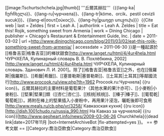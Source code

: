 [[image:Tschurtschchela.jpg|thumb]]
'''丘爾其赫拉'''（{{lang-ka|ჩურჩხელა}}、{{lang-ru|чурчхела}}、{{lang-tr|köme、orcik、pestil cevizli sucuk}})、{{lang-el|σουτζούκος}}、{{lang-hy|քաղցր սուջուխ}}）<ref name="zeldes">{{Cite web | last = Zeldes | first = Leah A. | authorlink = Leah A. Zeldes | title = Eat this! Rojik, something sweet from Armenia | work = Dining Chicago | publisher = Chicago's Restaurant & Entertainment Guide, Inc.  | date = 2011-03-02 | url =http://www.diningchicago.com/blog/2011/03/02/eat-this-rojik-something-sweet-from-armenia/ | accessdate = 2011-06-30 }}</ref>是一種起源於[[格鲁吉亚|格鲁吉亚]]的棒狀甜食<ref>[http://www.langet.ru/html/4/4ur4hela.html ЧУРЧХЕЛА, Кулинарный словарь В. В. Похлёбкина, 2002]</ref><ref>[http://www.langet.ru/html/4/4ur4hela.html ЧУРЧХЕЛА, Кулинарный словарь. Зданович Л. И. 2001]</ref>。除了[[格鲁吉亚|格鲁吉亚]]之外，也在[[俄羅斯|俄羅斯]]、[[希臘|希臘]]、[[塞普勒斯|塞普勒斯]]、[[土耳其|土耳其]]等鄰國流行<ref>[http://www.procook.ru/view.php?th=1962 Procook.ru:Чурчхела] {{ru icon}}</ref>。丘爾其赫拉的主要材料是葡萄果汁（其他水果的果汁亦可）、[[小麥粉|小麥粉]]、[[堅果|堅果]]類（[[杏仁|杏仁]]、[[核桃|核桃]]、[[榛子|榛子]]、[[葡萄乾|葡萄乾]]）。將附在棒上的堅果插入小麥粉中，再用果汁浸泡，曬乾後即可食用<ref name="zeldes" /><ref>[http://www.meals.ru/cb.php/vr/3258/ Кавказская кухня] {{ru icon}}</ref><ref>[http://dish.1001chudo.ru/russia_990.html На Кавказ за чурчхелой] {{ru icon}}</ref><ref>[http://www.geoheart.info/news/2009-03-06-26 Churchkhela]{{dead link|date=2017年11月 |bot=InternetArchiveBot |fix-attempted=yes }}</ref>。
== 参考文献 ==
<references />
[[Category:喬治亞飲食|Category:喬治亞飲食]]